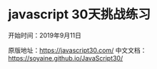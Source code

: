 # javascript 30天挑战练习
开始时间：2019年9月11日

原版地址：https://javascript30.com/
中文文档：https://soyaine.github.io/JavaScript30/
